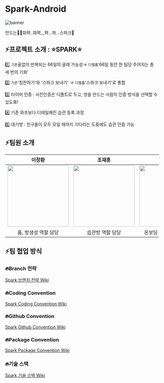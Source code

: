 # Spark-Android
![banner](https://user-images.githubusercontent.com/54737136/150546992-b745fed0-f151-4842-9524-7ce36cda1ab4.png)

안드는🗿🔪퍄퍅..퍄퍅,,,퍅...파...스파크🎇


## ⚡️프로젝트 소개 : ⭐️SPARK⭐️
1️⃣ `기존`끝없이 반복되는 66일의 굴레 가능성→ `디벨롭`‘66일 동안 한 팀당 주어지는 총 세 번의 기회’

2️⃣ `기존`'칭찬하기'와 '스파크 보내기' → `디벨롭`'스파크 보내기'로 통합

3️⃣ 타이머 인증 : 사진인증은 디폴트로 두고, 방을 만드는 사람이 인증 방식을 선택할 수 있도록!

4️⃣ 기존 와프보다 디테일해진 습관 등록 과정

5️⃣ 대기방 : 친구들이 모두 모일 때까지 기다리는 도중에도 습관 인증 가능


## ⚡️팀원 소개
| 이창환 | 조재훈 | 이호재 | 손연주 |
|:-------:|:-------:|:-------:|:-------:|
|<img src="https://user-images.githubusercontent.com/91423342/148880108-08dddb1c-a862-4e1d-b0fd-4a33d4a4c2e8.jpeg" width="200" height="200"/> | <img src="https://user-images.githubusercontent.com/91423342/148880154-7848c470-824d-4198-aece-4940ad808ba8.png" width="200" height="200"/> | <img src="https://user-images.githubusercontent.com/91423342/148880221-86ea677f-d272-464c-9b67-90ae31620f3e.jpeg" width="200" height="200"/> | <img src="https://user-images.githubusercontent.com/91423342/148880265-18fd3045-96e7-4984-9497-39c971295a7a.png" width="200" height="200"/> |
| 홈, 방생성 역할 담당 | 습관방 역할 담당 | 온보딩 , 보관함 역할 담당 | 로그인 , 피드 역할 담당|

## ⚡️팀 협업 방식
### 🔥Branch 전략
[Spark 브랜치 전략 Wiki](https://github.com/TeamSparker/Spark-Android/wiki/Branch-%EC%A0%84%EB%9E%B5)
### 🔥Coding Convention
[Spark Coding Convention Wiki](https://github.com/TeamSparker/Spark-Android/wiki/Coding-Convention)
### 🔥Github Convention
[Spark Github Convention Wiki](https://github.com/TeamSparker/Spark-Android/wiki/GitHub-Convention)
### 🔥Package Convention
[Spark Package Convention Wiki](https://github.com/TeamSparker/Spark-Android/wiki/Package-Convention)
### 🔥기술 스택
[Spark 기술 스택 Wiki](https://github.com/TeamSparker/Spark-Android/wiki/%EA%B8%B0%EC%88%A0-%EC%8A%A4%ED%83%9D)

